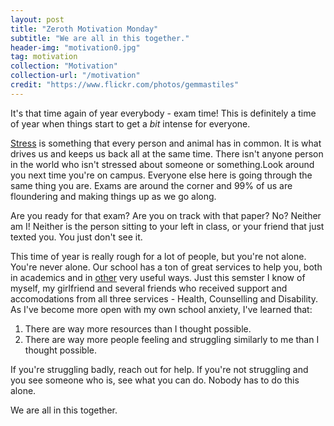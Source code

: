 ```yaml
---
layout: post
title: "Zeroth Motivation Monday"
subtitle: "We are all in this together."
header-img: "motivation0.jpg"
tag: motivation
collection: "Motivation"
collection-url: "/motivation"
credit: "https://www.flickr.com/photos/gemmastiles"
---
```


It's that time again of year everybody - exam time! This is definitely a time of year when things start to get a *bit* intense for everyone. 

[Stress](http://en.wikipedia.org/wiki/Stress_%28biology) is something that every person and animal has in common. It is what drives us and keeps us back all at the same time. There isn't anyone person in the world who isn't stressed about someone or something.Look around you next time you're on campus. Everyone else here is going through the same thing you are. Exams are around the corner and 99% of us are floundering and making things up as we go along.

Are you ready for that exam? Are you on track with that paper? No? Neither am I! Neither is the person sitting to your left in class, or your friend that just texted you. You just don't see it. 

This time of year is really rough for a lot of people, but you're not alone. You're never alone. Our school has a ton of great services to help you, both in academics and in [other](http://www.queensu.ca/hcds) very useful ways. Just this semster I know of myself, my girlfriend and several friends who received support and accomodations from all three services - Health, Counselling and Disability. As I've become more open with my own school anxiety, I've learned that: 

1. There are way more resources than I thought possible.
2. There are way more people feeling and struggling similarly to me than I thought possible. 

If you're struggling badly, reach out for help. If you're not struggling and you see someone who is, see what you can do. Nobody has to do this alone. 

We are all in this together.
